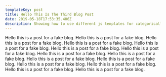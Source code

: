 ```yaml
---
templateKey: post
title: Hello This Is The Third Blog Post
date: 2019-05-18T17:53:35.406Z
description: Showing how to use different js templates for categorically organized markdown nodes
---
```


Hello this is a post for a fake blog. Hello this is a post for a fake blog. Hello this is a post for a fake blog. Hello this is a post for a fake blog. Hello this is a post for a fake blog. Hello this is a post for a fake blog. Hello this is a post for a fake blog. Hello this is a post for a fake blog. Hello this is a post for a fake blog. Hello this is a post for a fake blog. Hello this is a post for a fake blog. Hello this is a post for a fake blog. Hello this is a post for a fake blog. Hello this is a post for a fake blog. Hello this is a post for a fake blog.